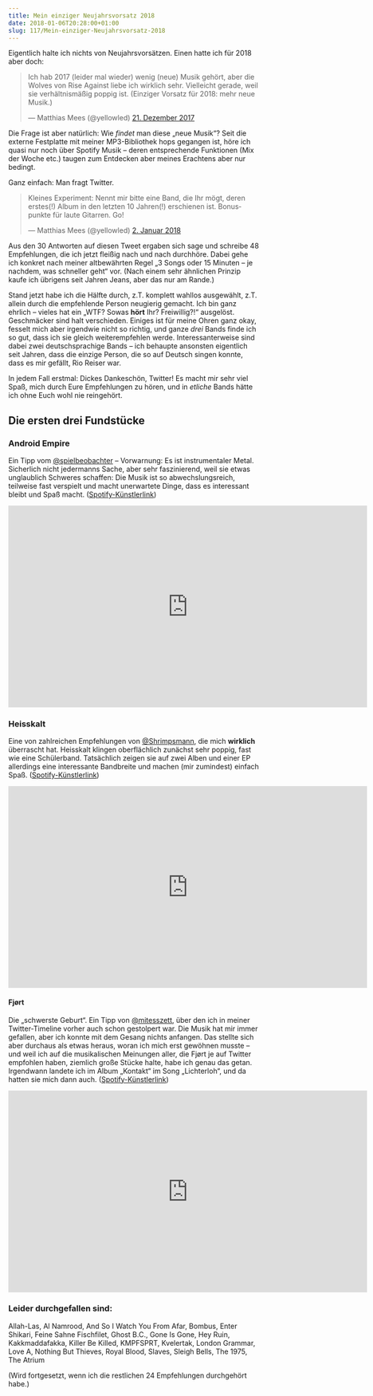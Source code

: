 ```yaml
---
title: Mein einziger Neujahrsvorsatz 2018
date: 2018-01-06T20:28:00+01:00
slug: 117/Mein-einziger-Neujahrsvorsatz-2018
---
```


Eigentlich halte ich nichts von Neujahrsvorsätzen. Einen hatte ich für 2018 aber doch:

<blockquote class="twitter-tweet" data-lang="de"><p lang="de" dir="ltr">Ich hab 2017 (leider mal wieder) wenig (neue) Musik gehört, aber die Wolves von Rise Against liebe ich wirklich sehr. Vielleicht gerade, weil sie verhältnismäßig poppig ist. (Einziger Vorsatz für 2018: mehr neue Musik.)</p>&mdash; Matthias Mees (@yellowled) <a href="https://twitter.com/yellowled/status/943812729026109441?ref_src=twsrc%5Etfw">21. Dezember 2017</a></blockquote><script async src="https://platform.twitter.com/widgets.js" charset="utf-8"></script>

Die Frage ist aber natürlich: Wie _findet_ man diese „neue Musik“? Seit die externe Festplatte mit meiner MP3-Bibliothek hops gegangen ist, höre ich quasi nur noch über Spotify Musik – deren entsprechende Funktionen (Mix der Woche etc.) taugen zum Entdecken aber meines Erachtens aber nur bedingt.

Ganz einfach: Man fragt Twitter.

<blockquote class="twitter-tweet" data-lang="de"><p lang="de" dir="ltr">Kleines Experiment: Nennt mir bitte eine Band, die Ihr mögt, deren erstes(!) Album in den letzten 10 Jahren(!) erschienen ist. Bonuspunkte für laute Gitarren. Go!</p>&mdash; Matthias Mees (@yellowled) <a href="https://twitter.com/yellowled/status/948272373329027073?ref_src=twsrc%5Etfw">2. Januar 2018</a></blockquote><script async src="https://platform.twitter.com/widgets.js" charset="utf-8"></script>

Aus den 30 Antworten auf diesen Tweet ergaben sich sage und schreibe 48 Empfehlungen, die ich jetzt fleißig nach und nach durchhöre. Dabei gehe ich konkret nach meiner altbewährten Regel „3 Songs oder 15 Minuten – je nachdem, was schneller geht“ vor. (Nach einem sehr ähnlichen Prinzip kaufe ich übrigens seit Jahren Jeans, aber das nur am Rande.)

Stand jetzt habe ich die Hälfte durch, z.T. komplett wahllos ausgewählt, z.T. allein durch die empfehlende Person neugierig gemacht. Ich bin ganz ehrlich – vieles hat ein „WTF? Sowas **hört** Ihr? Freiwillig?!“ ausgelöst. Geschmäcker sind halt verschieden. Einiges ist für meine Ohren ganz okay, fesselt mich aber irgendwie nicht so richtig, und ganze _drei_ Bands finde ich so gut, dass ich sie gleich weiterempfehlen werde. Interessanterweise sind dabei zwei deutschsprachige Bands – ich behaupte ansonsten eigentlich seit Jahren, dass die einzige Person, die so auf Deutsch singen konnte, dass es mir gefällt, Rio Reiser war.

In jedem Fall erstmal: Dickes Dankeschön, Twitter! Es macht mir sehr viel Spaß, mich durch Eure Empfehlungen zu hören, und in _etliche_ Bands hätte ich ohne Euch wohl nie reingehört.

## Die ersten drei Fundstücke

### Android Empire

Ein Tipp vom [@spielbeobachter](https://twitter.com/spielbeobachter) – Vorwarnung: Es ist instrumentaler Metal. Sicherlich nicht jedermanns Sache, aber sehr faszinierend, weil sie etwas unglaublich Schweres schaffen: Die Musik ist so abwechslungsreich, teilweise fast verspielt und macht unerwartete Dinge, dass es interessant bleibt und Spaß macht. ([Spotify-Künstlerlink](https://open.spotify.com/artist/50L2t8tJrBC7nnvQp6kEVW))

<div class="responsive-embed"><iframe width="720" height="405" src="https://www.youtube-nocookie.com/embed/nTs6ykT4cPk?rel=0" frameborder="0" gesture="media" allow="encrypted-media" allowfullscreen></iframe></div>

### Heisskalt

Eine von zahlreichen Empfehlungen von [@Shrimpsmann](https://twitter.com/Shrimpsmann), die mich **wirklich** überrascht hat. Heisskalt klingen oberflächlich zunächst sehr poppig, fast wie eine Schülerband. Tatsächlich zeigen sie auf zwei Alben und einer EP allerdings eine interessante Bandbreite und machen (mir zumindest) einfach Spaß. ([Spotify-Künstlerlink](https://open.spotify.com/artist/2nfcX5gD7nWrThYXNFQCwr))

<div class="responsive-embed"><iframe width="720" height="405" src="https://www.youtube-nocookie.com/embed/huqcDK9SGqQ?rel=0" frameborder="0" gesture="media" allow="encrypted-media" allowfullscreen></iframe></div>

#### Fjørt

Die „schwerste Geburt“. Ein Tipp von [@mitesszett](https://twitter.com/mitesszett), über den ich in meiner Twitter-Timeline vorher auch schon gestolpert war. Die Musik hat mir immer gefallen, aber ich konnte mit dem Gesang nichts anfangen. Das stellte sich aber durchaus als etwas heraus, woran ich mich erst gewöhnen musste – und weil ich auf die musikalischen Meinungen aller, die Fjørt je auf Twitter empfohlen haben, ziemlich große Stücke halte, habe ich genau das getan. Irgendwann landete ich im Album „Kontakt“ im Song „Lichterloh“, und da hatten sie mich dann auch. ([Spotify-Künstlerlink](https://open.spotify.com/artist/2oYHstARAixMhG2KBL0zuZ))

<div class="responsive-embed"><iframe width="720" height="405" src="https://www.youtube-nocookie.com/embed/enFk8IPqXjg?rel=0" frameborder="0" gesture="media" allow="encrypted-media" allowfullscreen></iframe></div>

### Leider durchgefallen sind:

Allah-Las, Al Namrood, And So I Watch You From Afar, Bombus, Enter Shikari, Feine Sahne Fischfilet, Ghost B.C., Gone Is Gone, Hey Ruin, Kakkmaddafakka, Killer Be Killed, KMPFSPRT, Kvelertak, London Grammar, Love A, Nothing But Thieves, Royal Blood, Slaves, Sleigh Bells, The 1975, The Atrium

(Wird fortgesetzt, wenn ich die restlichen 24 Empfehlungen durchgehört habe.)
